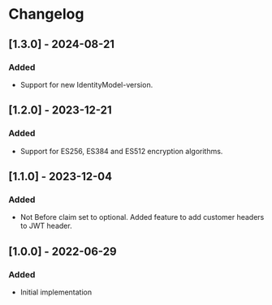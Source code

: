 # Changelog

## [1.3.0] - 2024-08-21
### Added
- Support for new IdentityModel-version.

## [1.2.0] - 2023-12-21
### Added
- Support for ES256, ES384 and ES512 encryption algorithms.

## [1.1.0] - 2023-12-04
### Added
- Not Before claim set to optional. Added feature to add customer headers to JWT header.

## [1.0.0] - 2022-06-29
### Added
- Initial implementation